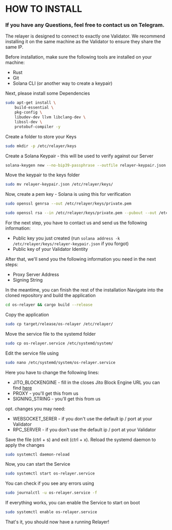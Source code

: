 # HOW TO INSTALL

### If you have any Questions, feel free to contact us on Telegram.
The relayer is designed to connect to exactly one Validator. We recommend installing it on the same machine as the Validator to ensure they share the same IP.

Before installation, make sure the following tools are installed on your machine:
- Rust
- Git
- Solana CLI (or another way to create a keypair)

Next, please install some Dependencies
```bash
sudo apt-get install \
    build-essential \
    pkg-config \
    libudev-dev llvm libclang-dev \
    libssl-dev \
    protobuf-compiler -y
```

Create a folder to store your Keys
```bash
sudo mkdir -p /etc/relayer/keys
```

Create a Solana Keypair - this will be used to verify against our Server
```bash
solana-keygen new --no-bip39-passphrase --outfile relayer-keypair.json
```

Move the keypair to the keys folder
```bash
sudo mv relayer-keypair.json /etc/relayer/keys/
```

Now, create a pem key - Solana is using this for verification
```bash
sudo openssl genrsa --out /etc/relayer/keys/private.pem
```
```bash
sudo openssl rsa --in /etc/relayer/keys/private.pem --pubout --out /etc/relayer/keys/public.pem
```

For the next step, you have to contact us and send us the following information:
- Public key you just created (run `solana address -k /etc/relayer/keys/relayer-keypair.json` if you forgot)
- Public key of your Validator Identity

After that, we'll send you the following information you need in the next steps:
- Proxy Server Address
- Signing String

In the meantime, you can finish the rest of the installation
Navigate into the cloned repository and build the application
```bash
cd os-relayer && cargo build --release
```

Copy the application
```bash
sudo cp target/release/os-relayer /etc/relayer/
```

Move the service file to the systemd folder
```bash
sudo cp os-relayer.service /etc/systemd/system/
```

Edit the service file using
```bash
sudo nano /etc/systemd/system/os-relayer.service
```

Here you have to change the following lines:
- JITO_BLOCKENGINE - fill in the closes Jito Block Engine URL you can find [here](https://docs.jito.wtf/lowlatencytxnsend/#api)
- PROXY - you'll get this from us
- SIGNING_STRING - you'll get this from us

opt. changes you may need:
- WEBSOCKET_SERER - if you don't use the default ip / port at your Validator
- RPC_SERVER - if you don't use the default ip / port at your Validator

Save the file (ctrl + s) and exit (ctrl + x).
Reload the systemd daemon to apply the changes
```bash
sudo systemctl daemon-reload
```

Now, you can start the Service
```bash
sudo systemctl start os-relayer.service
```

You can check if you see any errors using
```bash
sudo journalctl -u os-relayer.service -f
```

If everything works, you can enable the Service to start on boot
```bash
sudo systemctl enable os-relayer.service
```

That's it, you should now have a running Relayer!
